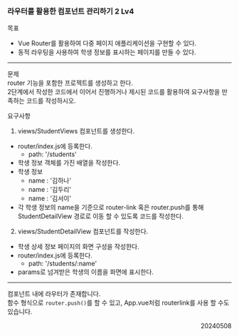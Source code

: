 ### 라우터를 활용한 컴포넌트 관리하기 2 Lv4
목표  
- Vue Router를 활용하여 다중 페이지 애플리케이션을 구현할 수 있다.
- 동적 라우팅을 사용하여 학생 정보를 표시하는 페이지를 만들 수 있다.
---
문제  
router 기능을 포함한 프로젝트를 생성하고 한다.  
2단계에서 작성한 코드에서 이어서 진행하거나 제시된 코드를 활용하여 요구사항을 만족하는 코드를 작성하시오.  

요구사항
1. views/StudentViews 컴포넌트를 생성한다.
  - router/index.js에 등록한다.
    - path: '/students'
  - 학생 정보 객체를 가진 배열을 작성한다.
  - 학생 정보
    - name : '김하나'
    - name : '김두리'
    - name : '김서이'
  - 각 학생 정보의 name을 기준으로 router-link 혹은 router.push를 통해 StudentDetailView 경로로 이동 할 수 있도록 코드를 작성한다.
2. views/StudentDetailView 컴포넌트를 작성한다.
  - 학생 상세 정보 페이지의 화면 구성을 작성한다.
  - router/index.js에 등록한다.
    - path: '/students/:name'
  - params로 넘겨받은 학생의 이름을 화면에 표시한다.
---
컴포넌트 내에 라우터가 존재합니다.  
함수 형식으로 `router.push()`를 할 수 있고, App.vue처럼 routerlink를 사용 할 수도 있습니다.
<div style="text-align: right">20240508</div>